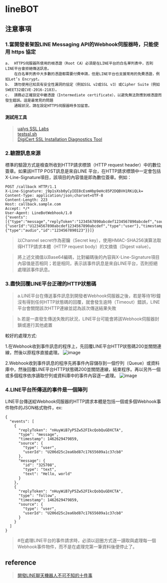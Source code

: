 # lineBOT

## 注意事項
### 1.當開發者架設LINE Messaging API的Webhook伺服器時，只能使用 https 協定  
```
a.  HTTPS伺服器所使用的根憑證（Root CA）必須是在LINE平台的白名單列表中，否則LINE平台會拒絕傳送訊息。
    在白名單列表中大多數的憑證都需要付費申請，但是LINE平台也支援常用的免費憑證，例如Let’s Encrypt。
b.  請勿使用已知具有安全性漏洞的協定（例如SSL v2或SSL v3）或Cipher Suite（例如SWEET32或CVE-2016-2183）。
c.  請務必正確設定中繼憑證（Intermediate certificate），以避免無法對應到根憑證而發生錯誤。這是最常見的問題
    通報狀況，請在設定HTTPS伺服器時多加留意。
```
#### 測試用工具
> [ualys SSL Labs](https://www.ssllabs.com/ssltest/analyze.html)   
> [testssl.sh](https://testssl.sh/)  
> [DigiCert SSL Installation Diagnostics Tool](https://www.digicert.com/help/)  

### 2.驗證訊息來源
標準的驗證方式是檢查所收到HTTP請求標頭（HTTP request header）中的數位簽章。如果該HTTP POST訊息是來自LINE
平台，在HTTP請求標頭中一定會包括X-Line-Signature項目，該項目的內容值是即為數位簽章。例如：
```
POST /callback HTTP/1.1
X-Line-Signature: j9p1sXsb0yCyIEE8cEsmHbp9eHc85P2DQBVH1RKiQLk=
Content-Type: application/json;charset=UTF-8
Content-Length: 223
Host: callback.sample.com
Accept: */*
User-Agent: LineBotWebhook/1.0
{"events":[{"type":"message","replyToken":"1234567890abcdef1234567890abcdef","source":{"userId":"U1234567890abcdef1234567890abcdef","type":"user"},"timestamp":1500052665000,"message":{"type":"audio","id":"1234567890123"}}]}
```
> 以Channel secret作為密鑰（Secret key），使用HMAC-SHA256演算法取得HTTP請求本體（HTTP request body）的文摘值（Digest value）。  

> 將上述文摘值以Base64編碼，比對編碼後的內容與X-Line-Signature項目內容值是否相同；若是相同，表示該事件訊息是來自LINE平台，否則拒絕處理該事件訊息。  

### 3.盡快回覆LINE平台正確的HTTP狀態碼
> a.LINE平台在傳送事件訊息到開發者Webhook伺服器之後，若是等待1秒鐘沒有得到任何HTTP狀態碼的回覆，就會發生逾時（Timeout）錯誤，LINE平台會關閉該次HTTP連線並認為該次傳送結果失敗

> b.若是一直發生傳送失敗的狀況，LINE平台可能會將該Webhook伺服器封鎖或進行其他處置

較好的處理方式:

1.在Webhook收到事件訊息的程序上，先回覆LINE平台HTTP狀態碼200並關閉連線，然後以原程序直接處理。
![image](https://i.imgur.com/H7kZq2n.png)

2.Webhook收到事件訊息的程序先將事件內容儲存到一個佇列（Queue）或資料庫中，然後回覆LINE平台HTTP狀態碼200並關閉連線，結束程序。再以另外一個或多個程序依序讀取佇列或資料庫中的事件內容逐一處理。
![image](https://i.imgur.com/rjBYx4i.png)
### 4.LINE平台所傳送的事件是一個陣列
LINE平台傳送給Webhook伺服器的HTTP請求本體是包括一個或多個Webhook事件物件的JSON格式物件，ex:
```
{
  "events": [
    {
      "replyToken": "nHuyWiB7yP5Zw52FIkcQobQuGDXCTA",
      "type": "message",
      "timestamp": 1462629479859,
      "source": {
        "type": "user",
        "userId": "U206d25c2ea6bd87c17655609a1c37cb8"
      },
      "message": {
        "id": "325708",
        "type": "text",
        "text": "Hello, world"
      }
    },
    {
      "replyToken": "nHuyWiB7yP5Zw52FIkcQobQuGDXCTA",
      "type": "follow",
      "timestamp": 1462629479859,
      "source": {
        "type": "user",
        "userId": "U206d25c2ea6bd87c17655609a1c37cb8"
      }
    }
  ]
}
```
> #在處理LINE平台的事件請求時，必須以迴圈方式逐一讀取與處理每一個Webhook事件物件，而不是在處理完第一筆資料後便停止了。
### 



## reference
> [開發LINE聊天機器人不可不知的十件事](https://engineering.linecorp.com/zh-hant/blog/line-device-10/)  
